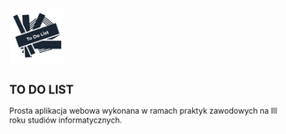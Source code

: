 <img src="/resources/images/todo_logo.jpg" width="100" alt="TO DO List logo">

## TO DO LIST
Prosta aplikacja webowa wykonana w ramach praktyk zawodowych na III roku studiów informatycznych.
